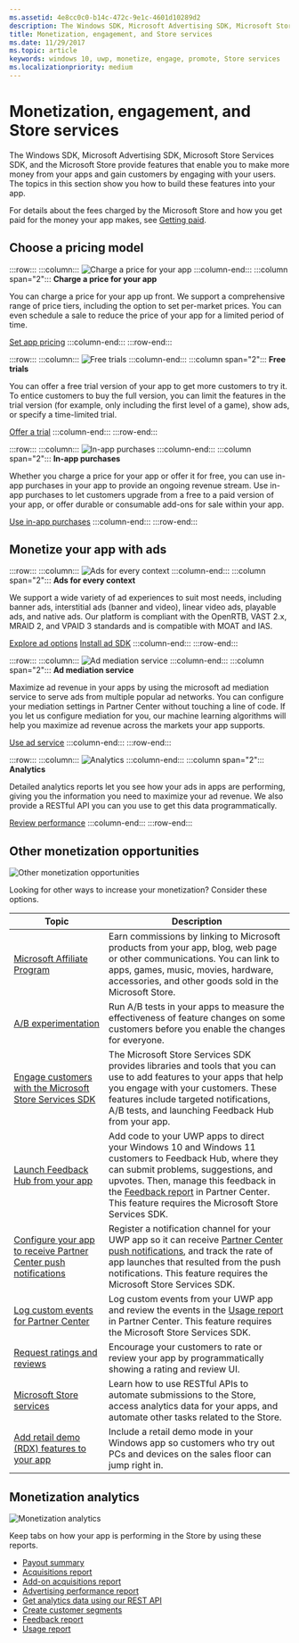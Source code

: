 ```yaml
---
ms.assetid: 4e8cc0c0-b14c-472c-9e1c-4601d10289d2
description: The Windows SDK, Microsoft Advertising SDK, Microsoft Store Services SDK, and the Microsoft Store provide many features that enable you to make more money from your apps and gain customers from engaging with your users.
title: Monetization, engagement, and Store services
ms.date: 11/29/2017
ms.topic: article
keywords: windows 10, uwp, monetize, engage, promote, Store services
ms.localizationpriority: medium
---
```


# Monetization, engagement, and Store services

The Windows SDK, Microsoft Advertising SDK, Microsoft Store Services SDK, and the Microsoft Store provide features that enable you to make more money from your apps and gain customers by engaging with your users. The topics in this section show you how to build these features into your app.

For details about the fees charged by the Microsoft Store and how you get paid for the money your app makes, see [Getting paid](/partner-center/marketplace-get-paid).

## Choose a pricing model

:::row:::
    :::column:::
        ![Charge a price for your app](images/pricing-charge-price.png)
    :::column-end:::
    :::column span="2":::
**Charge a price for your app**

You can charge a price for your app up front. We support a comprehensive range of price tiers, including the option to set per-market prices. You can even schedule a sale to reduce the price of your app for a limited period of time.

[Set app pricing](/windows/apps/publish/publish-your-app/price-and-availability?pivots=store-installer-msix)
    :::column-end:::
:::row-end:::

:::row:::
    :::column:::
        ![Free trials](images/pricing-free-trial.png)
    :::column-end:::
    :::column span="2":::
**Free trials**

You can offer a free trial version of your app to get more customers to try it. To entice customers to buy the full version, you can limit the features in the trial version (for example, only including the first level of a game), show ads, or specify a time-limited trial.

[Offer a trial](in-app-purchases-and-trials.md)
    :::column-end:::
:::row-end:::

:::row:::
    :::column:::
        ![In-app purchases](images/pricing-in-app-purchases.png)
    :::column-end:::
    :::column span="2":::
**In-app purchases**

Whether you charge a price for your app or offer it for free, you can use in-app purchases in your app to provide an ongoing revenue stream. Use in-app purchases to let customers upgrade from a free to a paid version of your app, or offer durable or consumable add-ons for sale within your app.

[Use in-app purchases](in-app-purchases-and-trials.md)
    :::column-end:::
:::row-end:::

## Monetize your app with ads

:::row:::
    :::column:::
        ![Ads for every context](images/monetize-ads-every-context.png)
    :::column-end:::
    :::column span="2":::
**Ads for every context**

We support a wide variety of ad experiences to suit most needs, including banner ads, interstitial ads (banner and video), linear video ads, playable ads, and native ads. Our platform is compliant with the OpenRTB, VAST 2.x, MRAID 2, and VPAID 3 standards and is compatible with MOAT and IAS.

[Explore ad options]()
[Install ad SDK](https://marketplace.visualstudio.com/items?itemName=AdMediator.MicrosoftAdvertisingSDK)
    :::column-end:::
:::row-end:::

:::row:::
    :::column:::
        ![Ad mediation service](images/monetize-ad-mediation-service.png)
    :::column-end:::
    :::column span="2":::
**Ad mediation service**

Maximize ad revenue in your apps by using the microsoft ad mediation service to serve ads from multiple popular ad networks. You can configure your mediation settings in Partner Center without touching a line of code. If you let us configure mediation for you, our machine learning algorithms will help you maximize ad revenue across the markets your app supports.

[Use ad service](https://blogs.windows.com/windowsdeveloper/2017/05/08/announcing-microsofts-ad-mediation-service/)
    :::column-end:::
:::row-end:::

:::row:::
    :::column:::
        ![Analytics](images/monetize-analytics-pie-chart.png)
    :::column-end:::
    :::column span="2":::
**Analytics**

Detailed analytics reports let you see how your ads in apps are performing, giving you the information you need to maximize your ad revenue. We also provide a RESTful API you can you use to get this data programmatically.

[Review performance](/windows/apps/publish/advertising-performance-report)
    :::column-end:::
:::row-end:::

## Other monetization opportunities

![Other monetization opportunities](images/monetize-other-opportunities.png)

Looking for other ways to increase your monetization? Consider these options.

 Topic                | Description                 |
|--------------------|-----------------------------|
| [Microsoft Affiliate Program](https://www.microsoftaffiliates.com/) | Earn commissions by linking to Microsoft products from your app, blog, web page or other communications. You can link to apps, games, music, movies, hardware, accessories, and other goods sold in the Microsoft Store.
| [A/B experimentation](./run-app-experiments-with-a-b-testing.md) | Run A/B tests in your apps to measure the effectiveness of feature changes on some customers before you enable the changes for everyone.
| [Engage customers with the Microsoft Store Services SDK](microsoft-store-services-sdk.md) | The Microsoft Store Services SDK provides libraries and tools that you can use to add features to your apps that help you engage with your customers. These features include targeted notifications, A/B tests, and launching Feedback Hub from your app.
| [Launch Feedback Hub from your app](launch-feedback-hub-from-your-app.md) | Add code to your UWP apps to direct your Windows 10 and Windows 11 customers to Feedback Hub, where they can submit problems, suggestions, and upvotes. Then, manage this feedback in the [Feedback report](/windows/apps/publish/feedback-report) in Partner Center. This feature requires the Microsoft Store Services SDK. 
| [Configure your app to receive Partner Center push notifications](configure-your-app-to-receive-dev-center-notifications.md) | Register a notification channel for your UWP app so it can receive [Partner Center push notifications](/windows/apps/publish/send-push-notifications-to-your-apps-customers), and track the rate of app launches that resulted from the push notifications. This feature requires the Microsoft Store Services SDK.
| [Log custom events for Partner Center](log-custom-events-for-dev-center.md) | Log custom events from your UWP app and review the events in the [Usage report](/windows/apps/publish/usage-report) in Partner Center. This feature requires the Microsoft Store Services SDK.
| [Request ratings and reviews](request-ratings-and-reviews.md) | Encourage your customers to rate or review your app by programmatically showing a rating and review UI.
| [Microsoft Store services](using-windows-store-services.md) | Learn how to use RESTful APIs to automate submissions to the Store, access analytics data for your apps, and automate other tasks related to the Store.
| [Add retail demo (RDX) features to your app](retail-demo-experience.md) | Include a retail demo mode in your Windows app so customers who try out PCs and devices on the sales floor can jump right in.

## Monetization analytics

![Monetization analytics](images/monetize-analytics.png)

Keep tabs on how your app is performing in the Store by using these reports.

- [Payout summary](/partner-center/payout-statement)
- [Acquisitions report](/windows/apps/publish/acquisitions-report)
- [Add-on acquisitions report](/windows/apps/publish/add-on-acquisitions-report)
- [Advertising performance report](/windows/apps/publish/advertising-performance-report)
- [Get analytics data using our REST API](access-analytics-data-using-windows-store-services.md)
- [Create customer segments](/windows/apps/publish/create-customer-segments)
- [Feedback report](/windows/apps/publish/feedback-report)
- [Usage report](/windows/apps/publish/usage-report)
